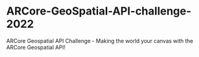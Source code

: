 # ARCore-GeoSpatial-API-challenge-2022
ARCore Geospatial API Challenge - Making the world your canvas with the ARCore Geospatial API!
